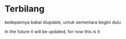 # Terbilang
kedepannya bakal diupdate, untuk sementara begini dulu

In the future it will be updated, for now this is it
